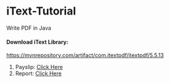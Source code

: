 # iText-Tutorial
Write PDF in Java

#### Download iText Library:
https://mvnrepository.com/artifact/com.itextpdf/itextpdf/5.5.13

1) Payslip: [Click Here](https://github.com/aherdipak/iText-Tutorial/tree/master/ITEXT_PDF_DEMO)
2) Report: [Click Here](https://github.com/aherdipak/Private_Projects/tree/master/ItextPdf_Report)


